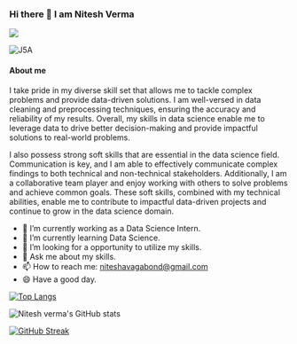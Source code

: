### Hi there 👋 I am Nitesh Verma

![](https://komarev.com/ghpvc/?username=niteshavagabond&theme=dark)

![J5A](https://user-images.githubusercontent.com/109466869/232714714-aecf55bc-703c-44cf-a9ff-a68542bf872c.gif)

#### About me

I take pride in my diverse skill set that allows me to tackle complex problems and provide data-driven solutions. I am well-versed in data cleaning and preprocessing techniques, ensuring the accuracy and reliability of my results. Overall, my skills in data science enable me to leverage data to drive better decision-making and provide impactful solutions to real-world problems.

  I also possess strong soft skills that are essential in the data science field. Communication is key, and I am able to effectively communicate complex findings to both technical and non-technical stakeholders. Additionally, I am a collaborative team player and enjoy working with others to solve problems and achieve common goals. These soft skills, combined with my technical abilities, enable me to contribute to impactful data-driven projects and continue to grow in the data science domain.




- 🔭 I’m currently working as a Data Science Intern.
- 🌱 I’m currently learning Data Science.
- 🤔 I’m looking for a opportunity to utilize my skills.
- 💬 Ask me about my skills.
- 📫 How to reach me: niteshavagabond@gmail.com
- 😄 Have a good day.

[![Top Langs](https://github-readme-stats.vercel.app/api/top-langs/?username=niteshavagabond&layout=compact&theme=dark)](https://github.com/niteshavagabond/github-readme-stats)

![Nitesh verma's GitHub stats](https://github-readme-stats.vercel.app/api?username=niteshavagabond&show_icons=true&theme=dark)

[![GitHub Streak](https://streak-stats.demolab.com/?user=niteshavagabond&theme=dark)](https://git.io/streak-stats)
